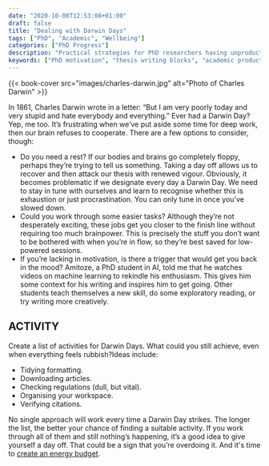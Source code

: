 ```yaml
---
date: "2020-10-08T12:53:08+01:00"
draft: false
title: "Dealing with Darwin Days"
tags: ["PhD", "Academic", "Wellbeing"]
categories: ["PhD Progress"]
description: "Practical strategies for PhD researchers having unproductive 'Darwin Days' when motivation fails. Learn how to recognize when you need rest versus when to work through easier tasks to maintain thesis progress."
keywords: ["PhD motivation", "thesis writing blocks", "academic productivity", "research burnout", "PhD mental health", "writing motivation", "doctoral study tips", "academic procrastination", "thesis progress", "PhD wellness"]
---
```


{{< book-cover src="images/charles-darwin.jpg" alt="Photo of Charles Darwin" >}}

In 1861, Charles Darwin wrote in a letter: “But I am very poorly today and very stupid and hate everybody and everything.” Ever had a Darwin Day? Yep, me too. It’s frustrating when we’ve put aside some time for deep work, then our brain refuses to cooperate. There are a few options to consider, though:

- Do you need a rest? If our bodies and brains go completely floppy, perhaps they’re trying to tell us something. Taking a day off allows us to recover and then attack our thesis with renewed vigour. Obviously, it becomes problematic if we designate every day a Darwin Day. We need to stay in tune with ourselves and learn to recognise whether this is exhaustion or just procrastination. You can only tune in once you’ve slowed down.
- Could you work through some easier tasks? Although they’re not desperately exciting, these jobs get you closer to the finish line without requiring too much brainpower. This is precisely the stuff you don’t want to be bothered with when you’re in flow, so they’re best saved for low-powered sessions.
- If you’re lacking in motivation, is there a trigger that would get you back in the mood? Amitoze, a PhD student in AI, told me that he watches videos on machine learning to rekindle his enthusiasm. This gives him some context for his writing and inspires him to get going. Other students teach themselves a new skill, do some exploratory reading, or try writing more creatively.

## ACTIVITY

Create a list of activities for Darwin Days. What could you still achieve, even when everything feels rubbish?Ideas include:

- Tidying formatting.
- Downloading articles.
- Checking regulations (dull, but vital).
- Organising your workspace.
- Verifying citations.

No single approach will work every time a Darwin Day strikes. The longer the list, the better your chance of finding a suitable activity. If you work through all of them and still nothing’s happening, it’s a good idea to give yourself a day off. That could be a sign that you’re overdoing it. And it's time to [create an energy budget](../../workshops/resources/managing-your-energy-budget/).
